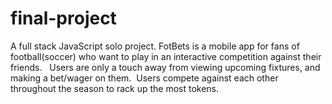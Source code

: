 # final-project

A full stack JavaScript solo project.
FotBets is a mobile app for fans of football(soccer) who want to play in an interactive competition against their friends.   Users are only a touch away from viewing upcoming fixtures, and making a bet/wager on them.  Users compete against each other throughout the season to rack up the most tokens.
